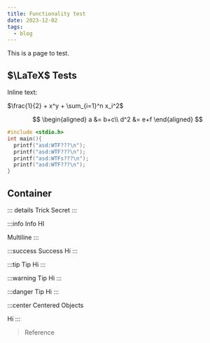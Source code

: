 ```yaml
---
title: Functionality test
date: 2023-12-02
tags:
  - blog
---
```


This is a page to test.

## $\LaTeX$ Tests

Inline text:

$\frac{1}{2} + x^y + \sum_{i=1}^n x_i^2$

$$
  \begin{aligned}
  a &= b+c\\
  d^2 &= e+f
  \end{aligned}
$$

```c
#include <stdio.h>
int main(){
  printf("asd:WTF???\n");
  printf("asd:WTF???\n");
  printf("asd:WTFs???\n");
  printf("asd:WTF???\n");
}
```

## Container

::: details Trick
Secret
:::

:::info Info
HI

Multiline
:::

:::success Success
Hi
:::

:::tip Tip
Hi
:::

:::warning Tip
Hi
:::

:::danger Tip
Hi
:::

:::center
Centered Objects

Hi
:::

> Reference

